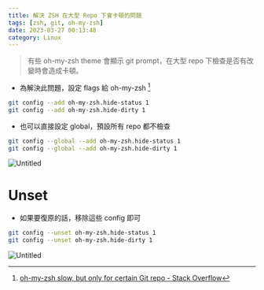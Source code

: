 ```yaml
---
title: 解決 ZSH 在大型 Repo 下會卡頓的問題
tags: [zsh, git, oh-my-zsh]
date: 2023-03-27 00:13:48
category: Linux
---
```

> 有些 oh-my-zsh theme 會顯示 git prompt，在大型 repo 下檢查是否有改變時會造成卡頓。

- 為解決此問題，設定 flags 給 oh-my-zsh [^1]
[^1]: [oh-my-zsh slow, but only for certain Git repo - Stack Overflow](https://stackoverflow.com/questions/12765344/oh-my-zsh-slow-but-only-for-certain-git-repo)

```bash
git config --add oh-my-zsh.hide-status 1
git config --add oh-my-zsh.hide-dirty 1
```

- 也可以直接設定 global，預設所有 repo 都不檢查

```bash
git config --global --add oh-my-zsh.hide-status 1
git config --global --add oh-my-zsh.hide-dirty 1
```

![Untitled](https://s3-us-west-2.amazonaws.com/secure.notion-static.com/9c799cdd-3316-4dc3-815d-47ff617a7cfc/Untitled.png)

# Unset

- 如果要復原的話，移除這些 config 即可

```bash
git config --unset oh-my-zsh.hide-status 1
git config --unset oh-my-zsh.hide-dirty 1
```

![Untitled](https://s3-us-west-2.amazonaws.com/secure.notion-static.com/e3f0aa95-9012-450d-b793-18ad6fc04d73/Untitled.png)
